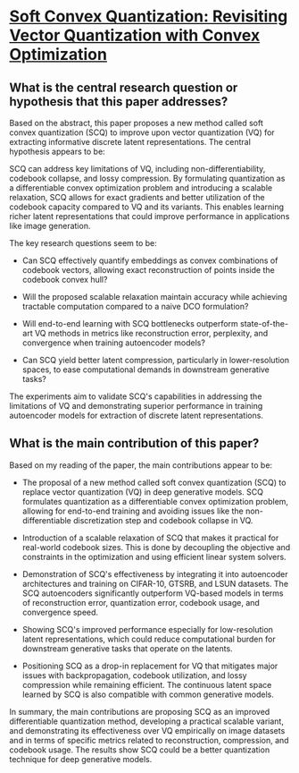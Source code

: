 # [Soft Convex Quantization: Revisiting Vector Quantization with Convex   Optimization](https://arxiv.org/abs/2310.03004)

## What is the central research question or hypothesis that this paper addresses?

 Based on the abstract, this paper proposes a new method called soft convex quantization (SCQ) to improve upon vector quantization (VQ) for extracting informative discrete latent representations. The central hypothesis appears to be:

SCQ can address key limitations of VQ, including non-differentiability, codebook collapse, and lossy compression. By formulating quantization as a differentiable convex optimization problem and introducing a scalable relaxation, SCQ allows for exact gradients and better utilization of the codebook capacity compared to VQ and its variants. This enables learning richer latent representations that could improve performance in applications like image generation.

The key research questions seem to be:

- Can SCQ effectively quantify embeddings as convex combinations of codebook vectors, allowing exact reconstruction of points inside the codebook convex hull?

- Will the proposed scalable relaxation maintain accuracy while achieving tractable computation compared to a naive DCO formulation? 

- Will end-to-end learning with SCQ bottlenecks outperform state-of-the-art VQ methods in metrics like reconstruction error, perplexity, and convergence when training autoencoder models?

- Can SCQ yield better latent compression, particularly in lower-resolution spaces, to ease computational demands in downstream generative tasks?

The experiments aim to validate SCQ's capabilities in addressing the limitations of VQ and demonstrating superior performance in training autoencoder models for extraction of discrete latent representations.


## What is the main contribution of this paper?

 Based on my reading of the paper, the main contributions appear to be:

- The proposal of a new method called soft convex quantization (SCQ) to replace vector quantization (VQ) in deep generative models. SCQ formulates quantization as a differentiable convex optimization problem, allowing for end-to-end training and avoiding issues like the non-differentiable discretization step and codebook collapse in VQ.

- Introduction of a scalable relaxation of SCQ that makes it practical for real-world codebook sizes. This is done by decoupling the objective and constraints in the optimization and using efficient linear system solvers.

- Demonstration of SCQ's effectiveness by integrating it into autoencoder architectures and training on CIFAR-10, GTSRB, and LSUN datasets. The SCQ autoencoders significantly outperform VQ-based models in terms of reconstruction error, quantization error, codebook usage, and convergence speed.

- Showing SCQ's improved performance especially for low-resolution latent representations, which could reduce computational burden for downstream generative tasks that operate on the latents.

- Positioning SCQ as a drop-in replacement for VQ that mitigates major issues with backpropagation, codebook utilization, and lossy compression while remaining efficient. The continuous latent space learned by SCQ is also compatible with common generative models.

In summary, the main contributions are proposing SCQ as an improved differentiable quantization method, developing a practical scalable variant, and demonstrating its effectiveness over VQ empirically on image datasets and in terms of specific metrics related to reconstruction, compression, and codebook usage. The results show SCQ could be a better quantization technique for deep generative models.
